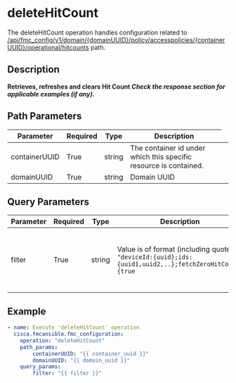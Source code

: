 # deleteHitCount

The deleteHitCount operation handles configuration related to [/api/fmc_config/v1/domain/{domainUUID}/policy/accesspolicies/{containerUUID}/operational/hitcounts](/paths//api/fmc_config/v1/domain/{domain_uuid}/policy/accesspolicies/{container_uuid}/operational/hitcounts.md) path.&nbsp;
## Description
**Retrieves, refreshes and clears Hit Count _Check the response section for applicable examples (if any)._**

## Path Parameters
| Parameter | Required | Type | Description |
| --------- | -------- | ---- | ----------- |
| containerUUID | True | string <td colspan=3> The container id under which this specific resource is contained. |
| domainUUID | True | string <td colspan=3> Domain UUID |

## Query Parameters
| Parameter | Required | Type | Description |
| --------- | -------- | ---- | ----------- |
| filter | True | string <td colspan=3> Value is of format (including quotes): <code>"deviceId:{uuid};ids:{uuid1,uuid2,..};fetchZeroHitCount:{true|false};name:{rule or policy name};lastHit:{number of days as per unit};lastHitUnit:{DAYS|WEEKS|MONTHS|YEARS}"</code><br/><br/><code>deviceId</code> is UUID of device and is a mandatory field.<br/><code>ids</code> returns hitcounts of access rules if set to list of rule UUIDs. If this key is not used, all access rules will be returned.<br/><code>fetchZeroHitCount</code> returns only access rules whose hit count is zero if <code>true</code>.<br/><code>name</code> returns only access rule name or policy name matches<code>name</code>.<br/><code>lastHit</code> returns only access rules hit in last specified number of days as per <code>lastHitUnit</code> unit.<br/><code>lastHitUnit</code> unit of number of last hit days - DAYS, WEEKS, MONTHS or YEARS.<br/><br/>(Note that <code>fetchZeroHitCount</code>,<code>name</code>,<code>lastHit</code>,<code>lastHitUnit</code> filters are applicable only in GET operation and if <code>ids</code> filter is not used) |

## Example
```yaml
- name: Execute 'deleteHitCount' operation
  cisco.fmcansible.fmc_configuration:
    operation: "deleteHitCount"
    path_params:
        containerUUID: "{{ container_uuid }}"
        domainUUID: "{{ domain_uuid }}"
    query_params:
        filter: "{{ filter }}"

```